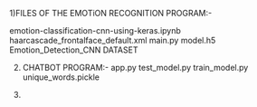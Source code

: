 1)FILES OF THE EMOTiON RECOGNITION PROGRAM:-

emotion-classification-cnn-using-keras.ipynb
haarcascade_frontalface_default.xml
main.py
model.h5
Emotion_Detection_CNN DATASET

2) CHATBOT PROGRAM:-
app.py
test_model.py
train_model.py
unique_words.pickle

3)
